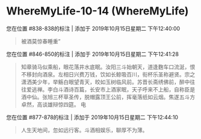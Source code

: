 # WhereMyLife-10-14 (WhereMyLife)

您在位置 #838-838的标注 | 添加于 2019年10月15日星期二 下午12:40:00

>被酒莫惊春睡重”

您在位置 #846-850的标注 | 添加于 2019年10月15日星期二 下午12:41:28

>知章骑马似乘船，眼花落井水底眠。汝阳三斗始朝天，道逢麴车口流涎，恨不移封向酒泉。左相日兴费万钱，饮如长鲸吸百川，衔杯乐圣称避贤。宗之潇洒美少年，举觞白眼望青天，皎如玉树临风前。苏晋长斋绣佛前，醉中往往爱逃禅。李白斗酒诗百篇，长安市上酒家眠，天子呼来不上船，自称臣是酒中仙。张旭三杯草圣传，脱帽露顶王公前，挥毫落纸如云烟。焦遂五斗方卓然，高谈雄辩惊四筵。 电

您在位置 #877-878的标注 | 添加于 2019年10月15日星期二 下午12:44:10

>人生天地间，忽如远行客。斗酒相娱乐，聊厚不为薄。